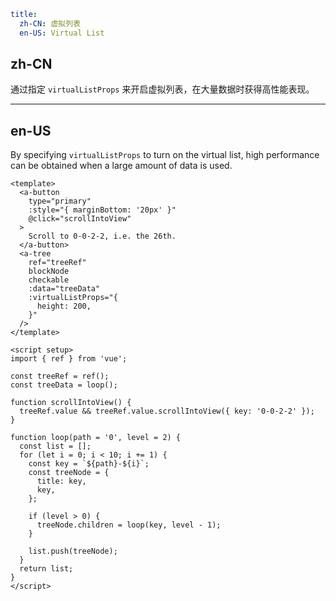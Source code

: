 ```yaml
title:
  zh-CN: 虚拟列表
  en-US: Virtual List
```

## zh-CN

通过指定 `virtualListProps` 来开启虚拟列表，在大量数据时获得高性能表现。

---

## en-US

By specifying `virtualListProps` to turn on the virtual list, high performance can be obtained when a large amount of data is used.

```vue
<template>
  <a-button
    type="primary"
    :style="{ marginBottom: '20px' }"
    @click="scrollIntoView"
  >
    Scroll to 0-0-2-2, i.e. the 26th.
  </a-button>
  <a-tree
    ref="treeRef"
    blockNode
    checkable
    :data="treeData"
    :virtualListProps="{
      height: 200,
    }"
  />
</template>

<script setup>
import { ref } from 'vue';

const treeRef = ref();
const treeData = loop();

function scrollIntoView() {
  treeRef.value && treeRef.value.scrollIntoView({ key: '0-0-2-2' });
}

function loop(path = '0', level = 2) {
  const list = [];
  for (let i = 0; i < 10; i += 1) {
    const key = `${path}-${i}`;
    const treeNode = {
      title: key,
      key,
    };

    if (level > 0) {
      treeNode.children = loop(key, level - 1);
    }

    list.push(treeNode);
  }
  return list;
}
</script>
```
